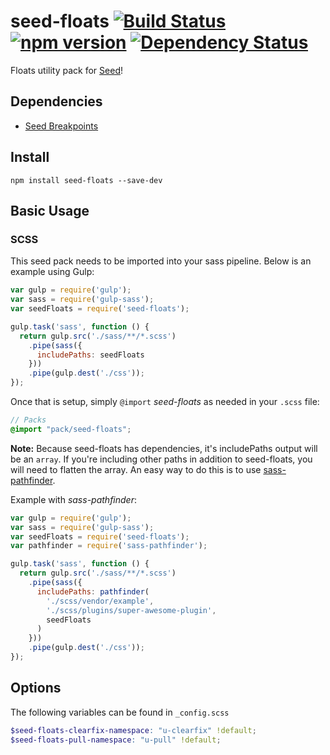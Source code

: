 # seed-floats [![Build Status](https://travis-ci.org/helpscout/seed-floats.svg?branch=master)](https://travis-ci.org/helpscout/seed-floats) [![npm version](https://badge.fury.io/js/seed-floats.svg)](https://badge.fury.io/js/seed-floats) [![Dependency Status](https://david-dm.org/helpscout/seed-floats.svg)](https://david-dm.org/helpscout/seed-floats)
Floats utility pack for [Seed](https://github.com/helpscout/seed)!


## Dependencies
* [Seed Breakpoints](https://github.com/helpscout/seed-breakpoints)


## Install
```
npm install seed-floats --save-dev
```


## Basic Usage

### SCSS
This seed pack needs to be imported into your sass pipeline. Below is an example using Gulp:


```javascript
var gulp = require('gulp');
var sass = require('gulp-sass');
var seedFloats = require('seed-floats');

gulp.task('sass', function () {
  return gulp.src('./sass/**/*.scss')
    .pipe(sass({
      includePaths: seedFloats
    }))
    .pipe(gulp.dest('./css'));
});
```

Once that is setup, simply `@import` *seed-floats* as needed in your `.scss` file:

```scss
// Packs
@import "pack/seed-floats";
```

**Note:** Because seed-floats has dependencies, it's includePaths output will be an `array`. If you're including other paths in addition to seed-floats, you will need to flatten the array. An easy way to do this is to use [sass-pathfinder](https://github.com/itsjonq/sass-pathfinder).

Example with *sass-pathfinder*:

```javascript
var gulp = require('gulp');
var sass = require('gulp-sass');
var seedFloats = require('seed-floats');
var pathfinder = require('sass-pathfinder');

gulp.task('sass', function () {
  return gulp.src('./sass/**/*.scss')
    .pipe(sass({
      includePaths: pathfinder(
        './scss/vendor/example',
        './scss/plugins/super-awesome-plugin',
        seedFloats
      )
    }))
    .pipe(gulp.dest('./css'));
});
```


## Options

The following variables can be found in `_config.scss`

```scss
$seed-floats-clearfix-namespace: "u-clearfix" !default;
$seed-floats-pull-namespace: "u-pull" !default;
```
